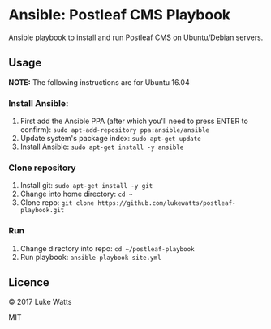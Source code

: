 # Ansible: Postleaf CMS Playbook

Ansible playbook to install and run Postleaf CMS on Ubuntu/Debian servers.

## Usage

__NOTE:__ The following instructions are for Ubuntu 16.04


### Install Ansible:

1. First add the Ansible PPA (after which you'll need to press ENTER to confirm): `sudo apt-add-repository ppa:ansible/ansible`
2. Update system's package index: `sudo apt-get update`
3. Install Ansible: `sudo apt-get install -y ansible`

### Clone repository

1. Install git: `sudo apt-get install -y git`
2. Change into home directory: `cd ~`
3. Clone repo: `git clone https://github.com/lukewatts/postleaf-playbook.git`

### Run

1. Change directory into repo: `cd ~/postleaf-playbook`
2. Run playbook: `ansible-playbook site.yml`

## Licence

&copy; 2017 Luke Watts

MIT


